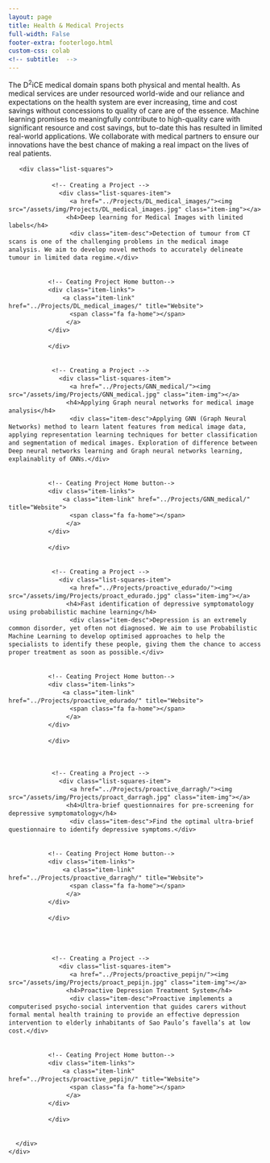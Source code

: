 ```yaml
---
layout: page
title: Health & Medical Projects
full-width: False
footer-extra: footerlogo.html
custom-css: colab
<!-- subtitle:  -->
---
```



<!-- team:
  - name: Deep learning for Medical Images with limited labels
    img: /assets/img/Projects/DL_medical_images.jpg
    desc: Detection of tumour from CT scans is one of the challenging problems in the medical image analysis. We aim to develop novel methods to accurately delineate tumour in limited data regime.
    website: ../Projects/DL_medical_images/
    url: ../Projects/DL_medical_images/
  - name: Applying Graph neural networks for medical image analysis
    img: /assets/img/Projects/GNN_medical.jpg
    desc: Applying GNN (Graph Neural Networks) method to learn latent features from medical image data, applying representation learning techniques for better classification and segmentation of medical images. Exploration of difference between Deep neural networks learning and Graph neural networks learning, explainablity of GNNs. 
    website: ../Projects/GNN_medical/
    url: ../Projects/GNN_medical/
  - name: Fast identification of depressive symptomatology using probabilistic machine learning. 
    img: /assets/img/Projects/proact_edurado.jpg
    desc: Depression is an extremely common disorder, yet often not diagnosed. We aim to use Probabilistic Machine Learning to develop optimised approaches to help the specialists to identify these people, giving them the chance to access proper treatment as soon as possible. 
    website: ../Projects/proactive_edurado/
    url: ../Projects/proactive_edurado/
  - name: Ultra-brief depression questionnaires
    img: /assets/img/Projects/proact_darragh.png
    desc: Find the optimal ultra-brief questionnaire for identifying individuals with depressive symptoms.  
    website: ../Projects/proactive_darragh/
    url: ../Projects/proactive_darragh/
  - name: Proactive Depression Treatment System
    img: /assets/img/Projects/proact_pepijn.jpg
    desc: Proactive implements a computerised psycho-social intervention that guides carers without formal mental health training to provide an effective depression intervention to elderly inhabitants of Sao Paulo’s favella’s at low cost
    website: ../Projects/proactive_pepijn/
    url: ../Projects/proactive_pepijn/ 
---
{% include list-squares.html items=page.team %}
 -->
 
  
The D<sup>2</sup>iCE medical domain spans both physical and mental health. As medical services are under resourced world-wide and our reliance and expectations on the health system are ever increasing, time and cost savings without concessions to quality of care are of the essence. Machine learning promises to meaningfully contribute to high-quality care with significant resource and cost savings, but to-date this has resulted in limited real-world applications. We collaborate with medical partners to ensure our innovations have the best chance of making a real impact on the lives of real patients.

 
  
 <div class="container-fluid">
       
           
   <div class="row">
                 
       <div class="list-squares">
          
                <!-- Creating a Project -->
                  <div class="list-squares-item">
                     <a href="../Projects/DL_medical_images/"><img src="/assets/img/Projects/DL_medical_images.jpg" class="item-img"></a>
                    <h4>Deep learning for Medical Images with limited labels</h4>
                     <div class="item-desc">Detection of tumour from CT scans is one of the challenging problems in the medical image analysis. We aim to develop novel methods to accurately delineate tumour in limited data regime.</div>
                  
         
               <!-- Ceating Project Home button-->
               <div class="item-links">
                   <a class="item-link" href="../Projects/DL_medical_images/" title="Website">
                     <span class="fa fa-home"></span>
                    </a>
               </div>
                    
               </div>
           
             
                <!-- Creating a Project -->
                  <div class="list-squares-item">
                     <a href="../Projects/GNN_medical/"><img src="/assets/img/Projects/GNN_medical.jpg" class="item-img"></a>
                    <h4>Applying Graph neural networks for medical image analysis</h4>
                     <div class="item-desc">Applying GNN (Graph Neural Networks) method to learn latent features from medical image data, applying representation learning techniques for better classification and segmentation of medical images. Exploration of difference between Deep neural networks learning and Graph neural networks learning, explainablity of GNNs.</div>
                  
         
               <!-- Ceating Project Home button-->
               <div class="item-links">
                   <a class="item-link" href="../Projects/GNN_medical/" title="Website">
                     <span class="fa fa-home"></span>
                    </a>
               </div>
     
               </div>

          
                <!-- Creating a Project -->
                  <div class="list-squares-item">
                     <a href="../Projects/proactive_edurado/"><img src="/assets/img/Projects/proact_edurado.jpg" class="item-img"></a>
                    <h4>Fast identification of depressive symptomatology using probabilistic machine learning</h4>
                     <div class="item-desc">Depression is an extremely common disorder, yet often not diagnosed. We aim to use Probabilistic Machine Learning to develop optimised approaches to help the specialists to identify these people, giving them the chance to access proper treatment as soon as possible.</div>
                  
         
               <!-- Ceating Project Home button-->
               <div class="item-links">
                   <a class="item-link" href="../Projects/proactive_edurado/" title="Website">
                     <span class="fa fa-home"></span>
                    </a>
               </div>
     
               </div>
         
         
         
                <!-- Creating a Project -->
                  <div class="list-squares-item">
                     <a href="../Projects/proactive_darragh/"><img src="/assets/img/Projects/proact_darragh.jpg" class="item-img"></a>
                    <h4>Ultra-brief questionnaires for pre-screening for depressive symptomatology</h4>
                     <div class="item-desc">Find the optimal ultra-brief questionnaire to identify depressive symptoms.</div>
                  
         
               <!-- Ceating Project Home button-->
               <div class="item-links">
                   <a class="item-link" href="../Projects/proactive_darragh/" title="Website">
                     <span class="fa fa-home"></span>
                    </a>
               </div>
     
               </div>
         
         
         
         
                <!-- Creating a Project -->
                  <div class="list-squares-item">
                     <a href="../Projects/proactive_pepijn/"><img src="/assets/img/Projects/proact_pepijn.jpg" class="item-img"></a>
                    <h4>Proactive Depression Treatment System</h4>
                     <div class="item-desc">Proactive implements a computerised psycho-social intervention that guides carers without formal mental health training to provide an effective depression intervention to elderly inhabitants of Sao Paulo’s favella’s at low cost.</div>
                  
         
               <!-- Ceating Project Home button-->
               <div class="item-links">
                   <a class="item-link" href="../Projects/proactive_pepijn/" title="Website">
                     <span class="fa fa-home"></span>
                    </a>
               </div>
     
               </div>         
         
 
      </div>
    </div>
</div>

